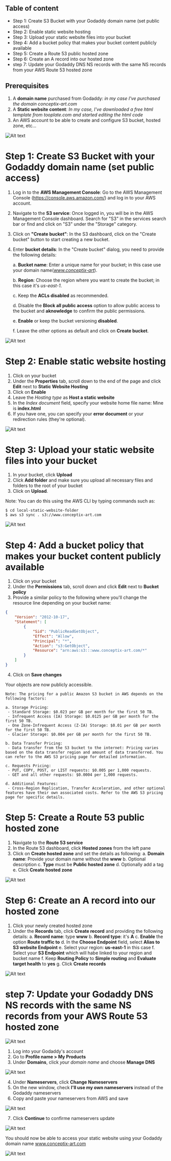 ## Table of content
* Step 1: Create S3 Bucket with your Godaddy domain name (set public access)
* Step 2: Enable static website hosting
* Step 3: Upload your static website files into your bucket
* Step 4: Add a bucket policy that makes your bucket content publicly available
* Step 5: Create a Route 53 public hosted zone
* Step 6: Create an A record into our hosted zone
* step 7: Update your Godaddy DNS NS records with the same NS records from your AWS Route 53 hosted zone



## Prerequisites
1. A **domain name** purchased from Godaddy: *in my case I've purchased the domain conceptix-art.com*
2. A **Static website content**: *In my case, I've downloaded a free html template from tooplate.com and started editing the html code*
3. An AWS account to be able to create and configure S3 bucket, hosted zone, etc...

![Alt text](<LOGO CONCEPTIX ART V 2.0.png>)



# Step 1: Create S3 Bucket with your Godaddy domain name (set public access)

1. Log in to the **AWS Management Console**: Go to the AWS Management Console (https://console.aws.amazon.com/) and log in to your AWS account.

2. Navigate to the **S3 service**: Once logged in, you will be in the AWS Management Console dashboard. Search for "S3" in the services search bar or find and click on "S3" under the "Storage" category.

3. Click on **"Create bucket"**: In the S3 dashboard, click on the "Create bucket" button to start creating a new bucket.

4. Enter **bucket details**: In the "Create bucket" dialog, you need to provide the following details:

    a. **Bucket name**: Enter a unique name for your bucket; in this case use your domain name(*www.conceptix-art*).

    b. **Region**: Choose the region where you want to create the bucket; in this case it's *us-east-1*.

    c. Keep the **ACLs disabled** as recommended.

    d. Disable the **Block all public access** option to allow public access to the bucket and **aknowledge** to confirm the public permissions.

    e. **Enable** or keep the bucket versioning **disabled**.

    f. Leave the other options as default and click on **Create bucket**.

![Alt text](image.png)

# Step 2: Enable static website hosting

1. Click on your bucket
2. Under the **Properties** tab, scroll down to the end of the page and click **Edit** next to **Static Website Hosting**
3. Click on **Enable**
4. Leave the *Hosting type* as **Host a static website**
5. In the *Index document* field, specify your website home file name: Mine is **index.html**
6. If you have one, you can specify your **error document** or your redirection rules (they're optional).

![Alt text](image-1.png)

# Step 3: Upload your static website files into your bucket

1. In your bucket, click **Upload**
2. Click **Add folder** and make sure you upload all necessary files and folders to the root of your bucket
3. Click on **Upload**.

Note: You can do this using the AWS CLI by typing commands such as:
```
$ cd local-static-website-folder
$ aws s3 sync . s3://www.conceptix-art.com
```

![Alt text](image-2.png)

# Step 4: Add a bucket policy that makes your bucket content publicly available

1. Click on your bucket
2. Under the **Permissions** tab, scroll down and click **Edit** next to **Bucket policy**
3. Provide a similar policy to the following where you'll change the resource line depending on your bucket name:

```json
{
    "Version": "2012-10-17",
    "Statement": [
        {
            "Sid": "PublicReadGetObject",
            "Effect": "Allow",
            "Principal": "*",
            "Action": "s3:GetObject",
            "Resource": "arn:aws:s3:::www.conceptix-art.com/*"
        }
    ]
}
```
4. Click on **Save changes**

Your objects are now publicly accessible.

```
Note: The pricing for a public Amazon S3 bucket in AWS depends on the following factors:

a. Storage Pricing:
 - Standard Storage: $0.023 per GB per month for the first 50 TB.
 - Infrequent Access (IA) Storage: $0.0125 per GB per month for the first 50 TB.
 - One Zone-Infrequent Access (Z-IA) Storage: $0.01 per GB per month for the first 50 TB.
 - Glacier Storage: $0.004 per GB per month for the first 50 TB.

b. Data Transfer Pricing:
 - Data transfer from the S3 bucket to the internet: Pricing varies based on the data transfer region and amount of data transferred. You can refer to the AWS S3 pricing page for detailed information.

c. Requests Pricing:
 - PUT, COPY, POST, or LIST requests: $0.005 per 1,000 requests.
 - GET and all other requests: $0.0004 per 1,000 requests.

d. Additional Features:
 - Cross-Region Replication, Transfer Acceleration, and other optional features have their own associated costs. Refer to the AWS S3 pricing page for specific details.
```

# Step 5: Create a Route 53 public hosted zone

1. Navigate to the **Route 53 service**
2. In the Route 53 dashboard, click **Hosted zones** from the left pane
3. Click on **Create hosted zone** and set the details as following:
    a. **Domain name**: Provide your domain name without the **www**
    b. Optional description
    c. **Type** must be **Public hosted zone**
    d. Optionally add a tag
    e. Click **Create hosted zone**

![Alt text](image-3.png)


# Step 6: Create an A record into our hosted zone

1. Click your newly created hosted zone
2. Under the **Records** tab, click **Create record** and providing the following details:
    a. **Record name**: type **www**
    b. **Record type**: it's **A**
    c. **Enable** the option **Route traffic to**
    d. In the **Choose Endpoint** field, select **Alias to S3 website Endpoint**
    e. Select your region: **us-east-1** in this case
    f. Select your **S3 Endpoint** which will habe linked to your region and bucket name
    f. Keep **Routing Policy** to **Simple routing** and **Evaluate target health** to **yes**
    g. Click **Create records**

![Alt text](image-4.png)

# step 7: Update your Godaddy DNS NS records with the same NS records from your AWS Route 53 hosted zone

![Alt text](image-8.png)


1. Log into your Godaddy's account
2. Go to **Profile name > My Products**
3. Under **Domains**, click *your domain name* and choose **Manage DNS**

![Alt text](image-6.png)

4. Under **Nameservers**, click **Change Nameservers**
5. On the new window, check **I'll use my own nameservers** instead of the Godaddy nameservers
6. Copy and paste your nameservers from AWS and save

![Alt text](image-7.png)

7. Click **Continue** to confirme nameservers update

![Alt text](image-9.png)


You should now be able to access your static website using your Godaddy domain name www.conceptix-art.com

![Alt text](image-10.png)